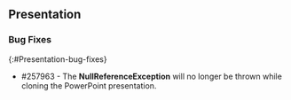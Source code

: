 ## Presentation

### Bug Fixes
{:#Presentation-bug-fixes}

* \#257963 - The **NullReferenceException** will no longer be thrown while cloning the PowerPoint presentation.